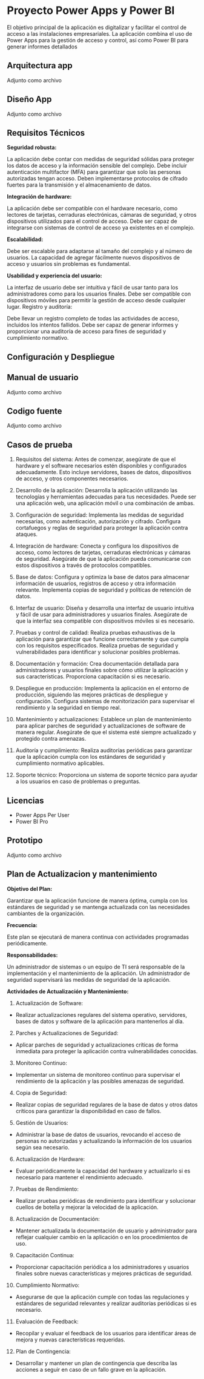 # Proyecto Power Apps y Power BI
El objetivo principal de la aplicación es digitalizar y facilitar el control de acceso a las instalaciones empresariales. La aplicación combina el uso de Power Apps para la gestión de acceso y control, así como Power BI para generar informes detallados 

## Arquitectura app
Adjunto como archivo

## Diseño App
Adjunto como archivo

## Requisitos Técnicos

**Seguridad robusta:**

La aplicación debe contar con medidas de seguridad sólidas para proteger los datos de acceso y la información sensible del complejo.
Debe incluir autenticación multifactor (MFA) para garantizar que solo las personas autorizadas tengan acceso.
Deben implementarse protocolos de cifrado fuertes para la transmisión y el almacenamiento de datos.



**Integración de hardware:**

La aplicación debe ser compatible con el hardware necesario, como lectores de tarjetas, cerraduras electrónicas, cámaras de seguridad, y otros dispositivos utilizados para el control de acceso.
Debe ser capaz de integrarse con sistemas de control de acceso ya existentes en el complejo.



**Escalabilidad:**


Debe ser escalable para adaptarse al tamaño del complejo y al número de usuarios.
La capacidad de agregar fácilmente nuevos dispositivos de acceso y usuarios sin problemas es fundamental.



**Usabilidad y experiencia del usuario:**

La interfaz de usuario debe ser intuitiva y fácil de usar tanto para los administradores como para los usuarios finales.
Debe ser compatible con dispositivos móviles para permitir la gestión de acceso desde cualquier lugar.
Registro y auditoría:

Debe llevar un registro completo de todas las actividades de acceso, incluidos los intentos fallidos.
Debe ser capaz de generar informes y proporcionar una auditoría de acceso para fines de seguridad y cumplimiento normativo.
## Configuración y Despliegue

## Manual de usuario
Adjunto como archivo

## Codigo fuente
Adjunto como archivo

## Casos de prueba
1. Requisitos del sistema:
Antes de comenzar, asegúrate de que el hardware y el software necesarios estén disponibles y configurados adecuadamente. Esto incluye servidores, bases de datos, dispositivos de acceso, y otros componentes necesarios.

2. Desarrollo de la aplicación:
Desarrolla la aplicación utilizando las tecnologías y herramientas adecuadas para tus necesidades. Puede ser una aplicación web, una aplicación móvil o una combinación de ambas.

3. Configuración de seguridad:
Implementa las medidas de seguridad necesarias, como autenticación, autorización y cifrado.
Configura cortafuegos y reglas de seguridad para proteger la aplicación contra ataques.

4. Integración de hardware:
Conecta y configura los dispositivos de acceso, como lectores de tarjetas, cerraduras electrónicas y cámaras de seguridad. Asegúrate de que la aplicación pueda comunicarse con estos dispositivos a través de protocolos compatibles.

5. Base de datos:
Configura y optimiza la base de datos para almacenar información de usuarios, registros de acceso y otra información relevante.
Implementa copias de seguridad y políticas de retención de datos.

6. Interfaz de usuario:
Diseña y desarrolla una interfaz de usuario intuitiva y fácil de usar para administradores y usuarios finales.
Asegúrate de que la interfaz sea compatible con dispositivos móviles si es necesario.

7. Pruebas y control de calidad:
Realiza pruebas exhaustivas de la aplicación para garantizar que funcione correctamente y que cumpla con los requisitos especificados.
Realiza pruebas de seguridad y vulnerabilidades para identificar y solucionar posibles problemas.

8. Documentación y formación:
Crea documentación detallada para administradores y usuarios finales sobre cómo utilizar la aplicación y sus características.
Proporciona capacitación si es necesario.

9. Despliegue en producción:
Implementa la aplicación en el entorno de producción, siguiendo las mejores prácticas de despliegue y configuración.
Configura sistemas de monitorización para supervisar el rendimiento y la seguridad en tiempo real.

10. Mantenimiento y actualizaciones:
Establece un plan de mantenimiento para aplicar parches de seguridad y actualizaciones de software de manera regular.
Asegúrate de que el sistema esté siempre actualizado y protegido contra amenazas.

11. Auditoría y cumplimiento:
Realiza auditorías periódicas para garantizar que la aplicación cumpla con los estándares de seguridad y cumplimiento normativo aplicables.

12. Soporte técnico:
Proporciona un sistema de soporte técnico para ayudar a los usuarios en caso de problemas o preguntas.

## Licencias
+ Power Apps Per User
+ Power BI Pro


## Prototipo
Adjunto como archivo


## Plan de Actualizacion y mantenimiento
**Objetivo del Plan:**

Garantizar que la aplicación funcione de manera óptima, cumpla con los estándares de seguridad y se mantenga actualizada con las necesidades cambiantes de la organización.


**Frecuencia:**

Este plan se ejecutará de manera continua con actividades programadas periódicamente.


**Responsabilidades:**

Un administrador de sistemas o un equipo de TI será responsable de la implementación y el mantenimiento de la aplicación.
Un administrador de seguridad supervisará las medidas de seguridad de la aplicación.


**Actividades de Actualización y Mantenimiento:**

1. Actualización de Software:

+ Realizar actualizaciones regulares del sistema operativo, servidores, bases de datos y software de la aplicación para mantenerlos al día.

2. Parches y Actualizaciones de Seguridad:

+ Aplicar parches de seguridad y actualizaciones críticas de forma inmediata para proteger la aplicación contra vulnerabilidades conocidas.

3. Monitoreo Continuo:

+ Implementar un sistema de monitoreo continuo para supervisar el rendimiento de la aplicación y las posibles amenazas de seguridad.

4. Copia de Seguridad:

+ Realizar copias de seguridad regulares de la base de datos y otros datos críticos para garantizar la disponibilidad en caso de fallos.

5. Gestión de Usuarios:

+ Administrar la base de datos de usuarios, revocando el acceso de personas no autorizadas y actualizando la información de los usuarios según sea necesario.

6. Actualización de Hardware:

+ Evaluar periódicamente la capacidad del hardware y actualizarlo si es necesario para mantener el rendimiento adecuado.

7. Pruebas de Rendimiento:

+ Realizar pruebas periódicas de rendimiento para identificar y solucionar cuellos de botella y mejorar la velocidad de la aplicación.

8. Actualización de Documentación:

+ Mantener actualizada la documentación de usuario y administrador para reflejar cualquier cambio en la aplicación o en los procedimientos de uso.

9. Capacitación Continua:

+ Proporcionar capacitación periódica a los administradores y usuarios finales sobre nuevas características y mejores prácticas de seguridad.

10. Cumplimiento Normativo:

+ Asegurarse de que la aplicación cumple con todas las regulaciones y estándares de seguridad relevantes y realizar auditorías periódicas si es necesario.

11. Evaluación de Feedback:

+ Recopilar y evaluar el feedback de los usuarios para identificar áreas de mejora y nuevas características requeridas.

12. Plan de Contingencia:

+ Desarrollar y mantener un plan de contingencia que describa las acciones a seguir en caso de un fallo grave en la aplicación.
